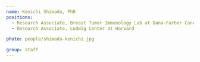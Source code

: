 ```yaml
---
name: Kenichi Shimada, PhD
positions:
  - Research Associate, Breast Tumor Immunology Lab at Dana-Farber Cancer Institute and Ludwig Center
  - Research Associate, Ludwig Center at Harvard

photo: people/shimada-kenichi.jpg

group: staff
---
```

